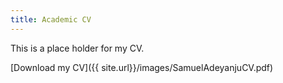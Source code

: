 ```yaml
---
title: Academic CV
---
```

This is a place holder for my CV.


[Download my CV]({{ site.url}}/images/SamuelAdeyanjuCV.pdf)
